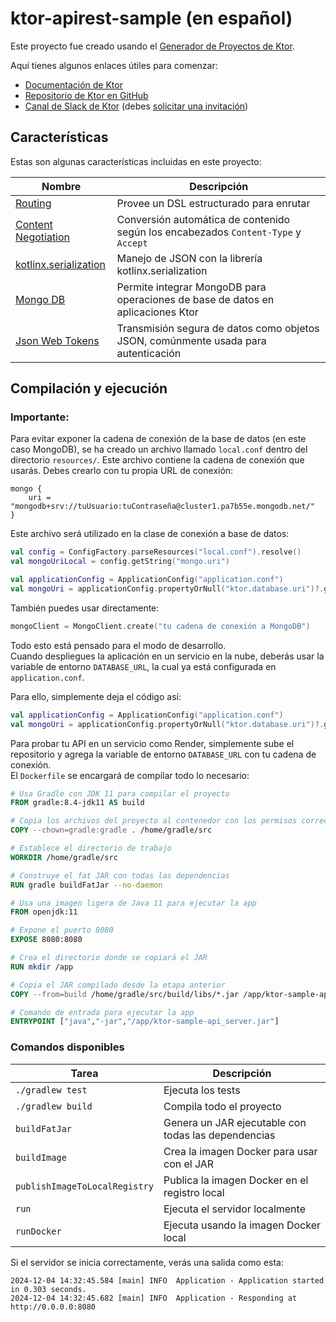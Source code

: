 # ktor-apirest-sample (en español)

Este proyecto fue creado usando el [Generador de Proyectos de Ktor](https://start.ktor.io).

Aquí tienes algunos enlaces útiles para comenzar:

- [Documentación de Ktor](https://ktor.io/docs/home.html)
- [Repositorio de Ktor en GitHub](https://github.com/ktorio/ktor)
- [Canal de Slack de Ktor](https://app.slack.com/client/T09229ZC6/C0A974TJ9) (debes [solicitar una invitación](https://surveys.jetbrains.com/s3/kotlin-slack-sign-up))

## Características

Estas son algunas características incluidas en este proyecto:

| Nombre                                                                   | Descripción                                                                                  |
|--------------------------------------------------------------------------|----------------------------------------------------------------------------------------------|
| [Routing](https://start.ktor.io/p/routing)                               | Provee un DSL estructurado para enrutar                                                     |
| [Content Negotiation](https://start.ktor.io/p/content-negotiation)       | Conversión automática de contenido según los encabezados `Content-Type` y `Accept`           |
| [kotlinx.serialization](https://start.ktor.io/p/kotlinx-serialization)   | Manejo de JSON con la librería kotlinx.serialization                                         |
| [Mongo DB](https://www.mongodb.com/developer/languages/kotlin/mastering-kotlin-creating-api-ktor-mongodb-atlas/) | Permite integrar MongoDB para operaciones de base de datos en aplicaciones Ktor             |
| [Json Web Tokens](https://www.jwt.io/)                                   | Transmisión segura de datos como objetos JSON, comúnmente usada para autenticación           |

## Compilación y ejecución

### Importante:
Para evitar exponer la cadena de conexión de la base de datos (en este caso MongoDB), se ha creado un archivo llamado `local.conf` dentro del directorio `resources/`. Este archivo contiene la cadena de conexión que usarás. Debes crearlo con tu propia URL de conexión:

```hocon
mongo {
    uri = "mongodb+srv://tuUsuario:tuContraseña@cluster1.pa7b55e.mongodb.net/"
}
```

Este archivo será utilizado en la clase de conexión a base de datos:

```kotlin
val config = ConfigFactory.parseResources("local.conf").resolve()
val mongoUriLocal = config.getString("mongo.uri")

val applicationConfig = ApplicationConfig("application.conf")
val mongoUri = applicationConfig.propertyOrNull("ktor.database.uri")?.getString() ?: mongoUriLocal
```

También puedes usar directamente:

```kotlin
mongoClient = MongoClient.create("tu cadena de conexión a MongoDB")
```

Todo esto está pensado para el modo de desarrollo.  
Cuando despliegues la aplicación en un servicio en la nube, deberás usar la variable de entorno `DATABASE_URL`, la cual ya está configurada en `application.conf`.

Para ello, simplemente deja el código así:

```kotlin
val applicationConfig = ApplicationConfig("application.conf")
val mongoUri = applicationConfig.propertyOrNull("ktor.database.uri")?.getString()!!
```

Para probar tu API en un servicio como Render, simplemente sube el repositorio y agrega la variable de entorno `DATABASE_URL` con tu cadena de conexión.  
El `Dockerfile` se encargará de compilar todo lo necesario:

```dockerfile
# Usa Gradle con JDK 11 para compilar el proyecto
FROM gradle:8.4-jdk11 AS build

# Copia los archivos del proyecto al contenedor con los permisos correctos
COPY --chown=gradle:gradle . /home/gradle/src

# Establece el directorio de trabajo
WORKDIR /home/gradle/src

# Construye el fat JAR con todas las dependencias
RUN gradle buildFatJar --no-daemon

# Usa una imagen ligera de Java 11 para ejecutar la app
FROM openjdk:11

# Expone el puerto 8080
EXPOSE 8080:8080

# Crea el directorio donde se copiará el JAR
RUN mkdir /app

# Copia el JAR compilado desde la etapa anterior
COPY --from=build /home/gradle/src/build/libs/*.jar /app/ktor-sample-api_server.jar

# Comando de entrada para ejecutar la app
ENTRYPOINT ["java","-jar","/app/ktor-sample-api_server.jar"]
```

### Comandos disponibles

| Tarea                           | Descripción                                                                 |
|--------------------------------|-----------------------------------------------------------------------------|
| `./gradlew test`               | Ejecuta los tests                                                           |
| `./gradlew build`              | Compila todo el proyecto                                                    |
| `buildFatJar`                  | Genera un JAR ejecutable con todas las dependencias                         |
| `buildImage`                   | Crea la imagen Docker para usar con el JAR                                  |
| `publishImageToLocalRegistry` | Publica la imagen Docker en el registro local                               |
| `run`                          | Ejecuta el servidor localmente                                              |
| `runDocker`                    | Ejecuta usando la imagen Docker local                                       |

Si el servidor se inicia correctamente, verás una salida como esta:

```
2024-12-04 14:32:45.584 [main] INFO  Application - Application started in 0.303 seconds.
2024-12-04 14:32:45.682 [main] INFO  Application - Responding at http://0.0.0.0:8080
```

